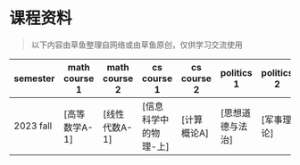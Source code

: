 # 课程资料

>以下内容由草鱼整理自网络或由草鱼原创，仅供学习交流使用

|semester|math course 1|math course 2|cs course 1|cs course 2|politics 1|politics 2|others 1|others 2|others 3|
|----|----|----|----|----|----|----|----|----|----|
|2023 fall|[高等数学A-1]|[线性代数A-1]|[信息科学中的物理-上]|[计算概论A]|[思想道德与法治]|[军事理论]|[信息科学技术概论]|[学术英语听说]|[其他课程]|
